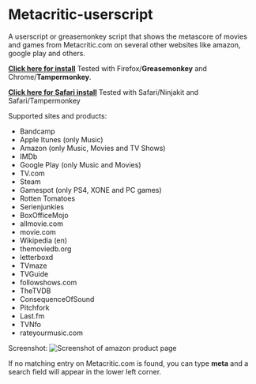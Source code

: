Metacritic-userscript
=====================
A userscript or greasemonkey script that shows the metascore of movies and games from Metacritic.com on several other websites like amazon, google play and others.


[**Click here for install**](https://openuserjs.org/install/cuzi/Show_Metacritic.com_ratings.user.js) 
Tested with Firefox/**Greasemonkey** and Chrome/**Tampermonkey**.

[**Click here for Safari install**](https://openuserjs.org/install/cuzi/Show_Metacritic.com_ratings_(Safari).user.js) 
Tested with Safari/Ninjakit and Safari/Tampermonkey


Supported sites and products:
 * Bandcamp
 * Apple Itunes (only Music)
 * Amazon (only Music, Movies and TV Shows)
 * IMDb
 * Google Play (only Music and Movies)
 * TV.com
 * Steam
 * Gamespot (only PS4, XONE and PC games)
 * Rotten Tomatoes
 * Serienjunkies
 * BoxOfficeMojo
 * allmovie.com
 * movie.com
 * Wikipedia (en)
 * themoviedb.org
 * letterboxd
 * TVmaze 
 * TVGuide
 * followshows.com
 * TheTVDB
 * ConsequenceOfSound
 * Pitchfork
 * Last.fm
 * TVNfo
 * rateyourmusic.com

Screenshot:
![Screenshot of amazon product page](https://raw.githubusercontent.com/cvzi/Metacritic-userscript/master/screenshot_amazon.jpg)

If no matching entry on Metacritic.com is found, you can type **meta** and a search field will appear in the lower left corner. 
